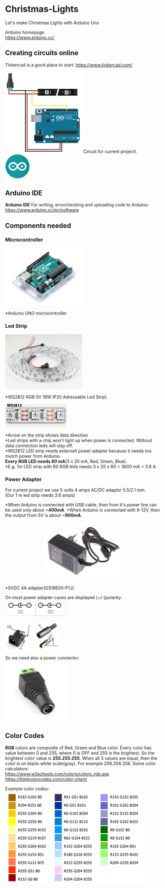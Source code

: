 # Christmas-Lights
Let's make Christmas Lights with Arduino Uno

Arduino homepage:\
https://www.arduino.cc/

## Creating circuits online
Tinkercad is a good place to start:
https://www.tinkercad.com/

<img src="img/circuit.png" width="250px">
Circuit for current project\

<img src="img/arduino.png" width="80px">

## Arduino IDE
**Arduino IDE** For writing, errorchecking and uploading code to Arduino:\
https://www.arduino.cc/en/software

## Components needed

### Microcontroller
<p>
  <img src="img/arduino.jpg" width="250px">
</p>
*Arduino UNO microcontroller

### Led Strip
<p>
  <img src="img/ledstrip.png" width="250px">
</p>

*WS2812 RGB 5V 18W IP20 Adressable Led Strip\

<img src="img/strip.png" width="200px">

*Arrow on the strip shows data direction\
*Led strips with a chip won't light up when power is connected. Without data connection leds will stay off.\
*WS2812 LED strip needs externalt power adapter because it needs too mutch power from Arduino.\
**Every RGB LED needs 60 mA**(3 x 20 mA, Red, Green, Blue). \
*E.g. 1m LED strip with 60 RGB leds needs 3 x 20 x 60 = 3600 mA = 3.6 A


### Power Adapter
For current project we use 5 volts 4 amps AC/DC adapter 5.5/2.1 mm.\
(Our 1 m led strip needs 3.6 amps)

*When Arduino is connected with USB cable, then from it's power line can be used only about **~400mA**.
*When Arduino is connected with 9-12V, then the output from 5V is about **~900mA**.

<p align="center">
  <img src="img/power.jpg" width="250px">
</p>
*5VDC 4A adapter(GS18E05-P1J)

On most power adapter cases are displayed (+/-)polarity:\
<img src="img/polar.png" width="200px">

<img src="img/male.jpg" width="90px"><img src="img/female.jpg" width="90px">

So we need also a power connector:\
<img src="img/connection.jpg" width="200px">

## Color Codes
**RGB** colors are composite of Red, Green and Blue color. Every color has value between 0 and 255, where 0 is OFF and 255 is the brightest. So the brightest color value is **255.255.255**. When all 3 values are equal, then the color is on black-white scale(gray). For example 206.206.206.
Some color calculators:\
https://www.w3schools.com/colors/colors_rgb.asp \
https://htmlcolorcodes.com/color-chart/ 

Example color codes:
<img src="img/colors.gif">



